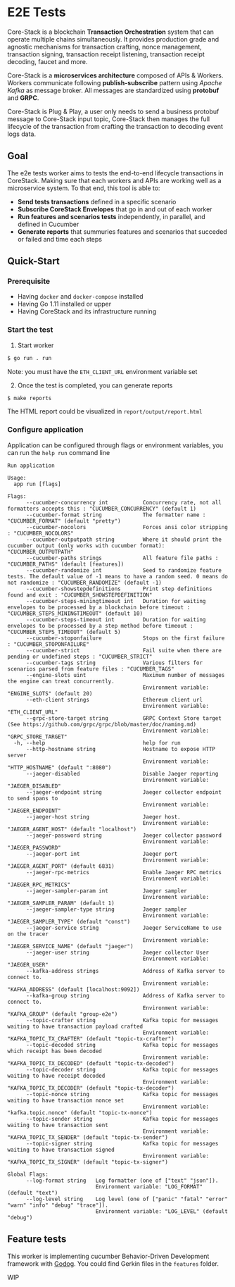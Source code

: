 # E2E Tests

Core-Stack is a blockchain **Transaction Orchestration** system that can operate multiple chains simultaneously.
It provides production grade and agnostic mechanisms for transaction crafting, nonce management, transaction signing, transaction receipt listening, transaction receipt decoding, faucet and more.

Core-Stack is a **microservices architecture** composed of APIs & Workers. 
Workers communicate following **publish-subscribe** pattern using *Apache Kafka* as message broker. 
All messages are standardized using **protobuf** and **GRPC**.

Core-Stack is Plug & Play, a user only needs to send a business protobuf message to Core-Stack input topic,
Core-Stack then manages the full lifecycle of the transaction from crafting the transaction to decoding event logs data.

## Goal

The e2e tests worker aims to tests the end-to-end lifecycle transactions in CoreStack. Making sure that each workers and APIs are working well as a microservice system. To that end, this tool is able to: 

- **Send tests transactions** defined in a specific scenario  
- **Subscribe CoreStack Envelopes** that go in and out of each worker
- **Run features and scenarios tests** independently, in parallel, and defined in Cucumber
- **Generate reports** that summuries features and scenarios that succeded or failed and time each steps

## Quick-Start

### Prerequisite

- Having ```docker``` and ```docker-compose``` installed
- Having Go 1.11 installed or upper
- Having CoreStack and its infrastructure running

### Start the test

1. Start worker

```sh
$ go run . run
```

Note: you must have the `ETH_CLIENT_URL` environment variable set

2. Once the test is completed, you can generate reports

```sh
$ make reports
```

The HTML report could be visualized in `report/output/report.html`

### Configure application

Application can be configured through flags or environment variables, you can run the ```help run``` command line

```
Run application

Usage:
  app run [flags]

Flags:
      --cucumber-concurrency int           Concurrency rate, not all formatters accepts this : "CUCUMBER_CONCURRENCY" (default 1)
      --cucumber-format string             The formatter name : "CUCUMBER_FORMAT" (default "pretty")
      --cucumber-nocolors                  Forces ansi color stripping : "CUCUMBER_NOCOLORS"
      --cucumber-outputpath string         Where it should print the cucumber output (only works with cucumber format): "CUCUMBER_OUTPUTPATH"
      --cucumber-paths strings             All feature file paths : "CUCUMBER_PATHS" (default [features])
      --cucumber-randomize int             Seed to randomize feature tests. The default value of -1 means to have a random seed. 0 means do not randomize : "CUCUMBER_RANDOMIZE" (default -1)
      --cucumber-showstepdefinitions       Print step definitions found and exit : "CUCUMBER_SHOWSTEPDEFINITION"
      --cucumber-steps-miningtimeout int   Duration for waiting envelopes to be processed by a blockchain before timeout : "CUCUMBER_STEPS_MININGTIMEOUT" (default 10)
      --cucumber-steps-timeout int         Duration for waiting envelopes to be processed by a step method before timeout : "CUCUMBER_STEPS_TIMEOUT" (default 5)
      --cucumber-stoponfailure             Stops on the first failure : "CUCUMBER_STOPONFAILURE"
      --cucumber-strict                    Fail suite when there are pending or undefined steps : "CUCUMBER_STRICT"
      --cucumber-tags string               Various filters for scenarios parsed from feature files : "CUCUMBER_TAGS"
      --engine-slots uint                  Maximum number of messages the engine can treat concurrently.
                                           Environment variable: "ENGINE_SLOTS" (default 20)
      --eth-client strings                 Ethereum client url
                                           Environment variable: "ETH_CLIENT_URL"
      --grpc-store-target string           GRPC Context Store target (See https://github.com/grpc/grpc/blob/master/doc/naming.md)
                                           Environment variable: "GRPC_STORE_TARGET"
  -h, --help                               help for run
      --http-hostname string               Hostname to expose HTTP server
                                           Environment variable: "HTTP_HOSTNAME" (default ":8080")
      --jaeger-disabled                    Disable Jaeger reporting
                                           Environment variable: "JAEGER_DISABLED"
      --jaeger-endpoint string             Jaeger collector endpoint to send spans to
                                           Environment variable: "JAEGER_ENDPOINT"
      --jaeger-host string                 Jaeger host.
                                           Environment variable: "JAEGER_AGENT_HOST" (default "localhost")
      --jaeger-password string             Jaeger collector password
                                           Environment variable: "JAEGER_PASSWORD"
      --jaeger-port int                    Jaeger port
                                           Environment variable: "JAEGER_AGENT_PORT" (default 6831)
      --jaeger-rpc-metrics                 Enable Jaeger RPC metrics
                                           Environment variable: "JAEGER_RPC_METRICS"
      --jaeger-sampler-param int           Jaeger sampler
                                           Environment variable: "JAEGER_SAMPLER_PARAM" (default 1)
      --jaeger-sampler-type string         Jaeger sampler
                                           Environment variable: "JAEGER_SAMPLER_TYPE" (default "const")
      --jaeger-service string              Jaeger ServiceName to use on the tracer
                                           Environment variable: "JAEGER_SERVICE_NAME" (default "jaeger")
      --jaeger-user string                 Jaeger collector User
                                           Environment variable: "JAEGER_USER"
      --kafka-address strings              Address of Kafka server to connect to.
                                           Environment variable: "KAFKA_ADDRESS" (default [localhost:9092])
      --kafka-group string                 Address of Kafka server to connect to.
                                           Environment variable: "KAFKA_GROUP" (default "group-e2e")
      --topic-crafter string               Kafka topic for messages waiting to have transaction payload crafted
                                           Environment variable: "KAFKA_TOPIC_TX_CRAFTER" (default "topic-tx-crafter")
      --topic-decoded string               Kafka topic for messages which receipt has been decoded
                                           Environment variable: "KAFKA_TOPIC_TX_DECODED" (default "topic-tx-decoded")
      --topic-decoder string               Kafka topic for messages waiting to have receipt decoded
                                           Environment variable: "KAFKA_TOPIC_TX_DECODER" (default "topic-tx-decoder")
      --topic-nonce string                 Kafka topic for messages waiting to have transaction nonce set
                                           Environment variable: "kafka.topic.nonce" (default "topic-tx-nonce")
      --topic-sender string                Kafka topic for messages waiting to have transaction sent
                                           Environment variable: "KAFKA_TOPIC_TX_SENDER" (default "topic-tx-sender")
      --topic-signer string                Kafka topic for messages waiting to have transaction signed
                                           Environment variable: "KAFKA_TOPIC_TX_SIGNER" (default "topic-tx-signer")

Global Flags:
      --log-format string   Log formatter (one of ["text" "json"]).
                            Environment variable: "LOG_FORMAT" (default "text")
      --log-level string    Log level (one of ["panic" "fatal" "error" "warn" "info" "debug" "trace"]).
                            Environment variable: "LOG_LEVEL" (default "debug")
```

## Feature tests

This worker is implementing cucumber Behavior-Driven Development framework with [Godog](https://cucumber.io/docs/installation/golang/). You could find Gerkin files in the `features` folder.

WIP